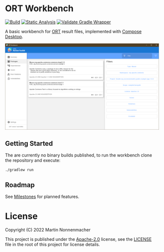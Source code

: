 # ORT Workbench

[![Build](https://github.com/oss-review-toolkit/ort-workbench/actions/workflows/build.yml/badge.svg)](https://github.com/oss-review-toolkit/ort-workbench/actions/workflows/build.yml)
[![Static Analysis](https://github.com/oss-review-toolkit/ort-workbench/actions/workflows/static-analysis.yml/badge.svg)](https://github.com/oss-review-toolkit/ort-workbench/actions/workflows/static-analysis.yml)
[![Validate Gradle Wrapper](https://github.com/oss-review-toolkit/ort-workbench/actions/workflows/gradle-wrapper-validation.yml/badge.svg)](https://github.com/oss-review-toolkit/ort-workbench/actions/workflows/gradle-wrapper-validation.yml)

A basic workbench for [ORT](https://oss-review-toolkit.org) result files, implemented with
[Compose Desktop](https://www.jetbrains.com/lp/compose-mpp/).

![Screenshot](assets/screenshot.png)

## Getting Started

The are currently no binary builds published, to run the workbench clone the repository and execute:

```shell
./gradlew run
```

## Roadmap

See [Milestones](https://github.com/oss-review-toolkit/ort-workbench/milestones?direction=asc&sort=title&state=open) for
planned features.

# License

Copyright (C) 2022 Martin Nonnenmacher

This project is published under the [Apache-2.0](https://www.apache.org/licenses/LICENSE-2.0.html) license, see the
[LICENSE](./LICENSE) file in the root of this project for license details.
